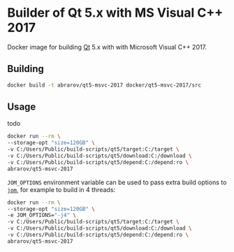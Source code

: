 # Builder of Qt 5.x with MS Visual C++ 2017

Docker image for building [Qt](https://www.qt.io) 5.x with with Microsoft Visual C++ 2017.

## Building

```bash
docker build -t abrarov/qt5-msvc-2017 docker/qt5-msvc-2017/src
```

## Usage

todo

```bash
docker run --rm \
--storage-opt "size=120GB" \
-v C:/Users/Public/build-scripts/qt5/target:C:/target \
-v C:/Users/Public/build-scripts/qt5/download:C:/download \
-v C:/Users/Public/build-scripts/qt5/depend:C:/depend:ro \
abrarov/qt5-msvc-2017
```

`JOM_OPTIONS` environment variable can be used to pass extra build options to 
[`jom`](https://wiki.qt.io/Jom), for example to build in 4 threads:

```bash
docker run --rm \
--storage-opt "size=120GB" \
-e JOM_OPTIONS="-j4" \
-v C:/Users/Public/build-scripts/qt5/target:C:/target \
-v C:/Users/Public/build-scripts/qt5/download:C:/download \
-v C:/Users/Public/build-scripts/qt5/depend:C:/depend:ro \
abrarov/qt5-msvc-2017
```
